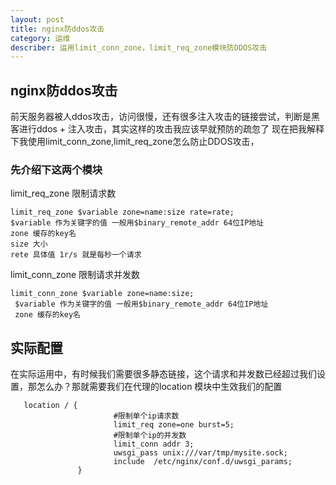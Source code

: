 ```yaml
---
layout: post
title: nginx防ddos攻击
category: 运维
describer: 运用limit_conn_zone，limit_req_zone模块防DDOS攻击
---
```

## nginx防ddos攻击 
 前天服务器被人ddos攻击，访问很慢，还有很多注入攻击的链接尝试，判断是黑客进行ddos + 注入攻击，其实这样的攻击我应该早就预防的疏忽了
现在把我解释下我使用limit_conn_zone,limit_req_zone怎么防止DDOS攻击，
### 先介绍下这两个模块

limit_req_zone 限制请求数

    limit_req_zone $variable zone=name:size rate=rate;
    $variable 作为关键字的值 一般用$binary_remote_addr 64位IP地址
    zone 缓存的key名
    size 大小
    rete 具体值 1r/s 就是每秒一个请求

limit_conn_zone 限制请求并发数

    limit_conn_zone $variable zone=name:size;
     $variable 作为关键字的值 一般用$binary_remote_addr 64位IP地址                                                  
     zone 缓存的key名    
## 实际配置

在实际运用中，有时候我们需要很多静态链接，这个请求和并发数已经超过我们设置，那怎么办？那就需要我们在代理的location
模块中生效我们的配置

       location / {
                           #限制单个ip请求数
                           limit_req zone=one burst=5;
                           #限制单个ip的并发数
                           limit_conn addr 3;
                           uwsgi_pass unix:///var/tmp/mysite.sock;
                           include  /etc/nginx/conf.d/uwsgi_params;
                   }

